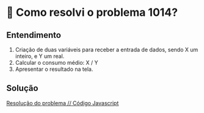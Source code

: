 # 🤔 Como resolvi o problema 1014?

## Entendimento

1. Criação de duas variáveis para receber a entrada de dados, sendo X um inteiro, e Y um real.
2. Calcular o consumo médio: X / Y
3. Apresentar o resultado na tela.

## Solução

[Resolução do problema // Código Javascript](../../1014.js)